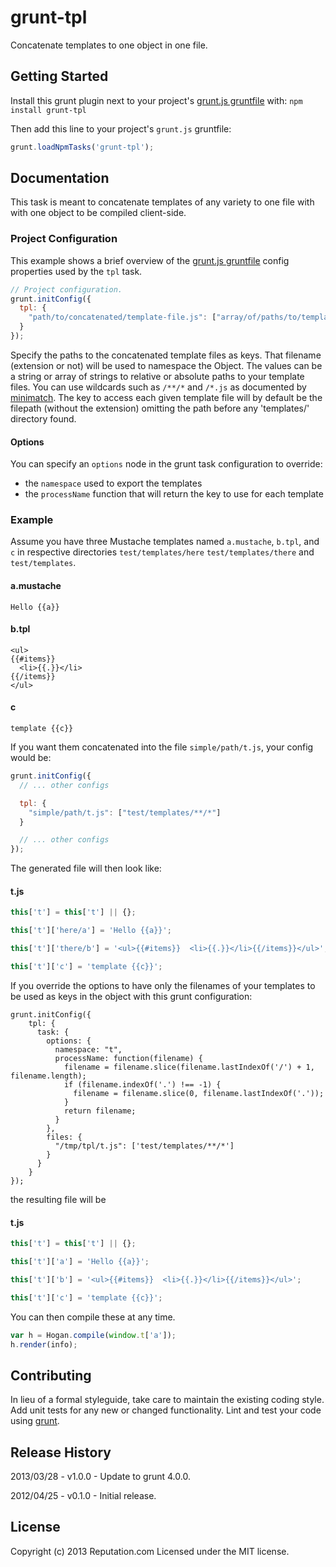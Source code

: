 # grunt-tpl

Concatenate templates to one object in one file.

## Getting Started
Install this grunt plugin next to your project's [grunt.js gruntfile][getting_started] with: `npm install grunt-tpl`

Then add this line to your project's `grunt.js` gruntfile:

```javascript
grunt.loadNpmTasks('grunt-tpl');
```

[grunt]: https://github.com/cowboy/grunt
[getting_started]: https://github.com/cowboy/grunt/blob/master/docs/getting_started.md

## Documentation

This task is meant to concatenate templates of any variety to one file with with one object to be compiled client-side.

### Project Configuration
This example shows a brief overview of the [grunt.js gruntfile][getting_started] config properties used by the `tpl` task.

```javascript
// Project configuration.
grunt.initConfig({
  tpl: {
    "path/to/concatenated/template-file.js": ["array/of/paths/to/templates/**/*", "/exact/location/of/template.mustache"]
  }
});
```

Specify the paths to the concatenated template files as keys. That filename (extension or not) will be used to namespace the Object. The values can be a string or array of strings to relative or absolute paths to your template files. You can use wildcards such as `/**/*` and `/*.js` as documented by [minimatch](https://github.com/isaacs/minimatch).
The key to access each given template file will by default be the filepath (without the extension) omitting the path before any 'templates/' directory found.

#### Options

You can specify an ```options``` node in the grunt task configuration to override:

- the ```namespace``` used to export the templates
- the ```processName``` function that will return the key to use for each template

### Example

Assume you have three Mustache templates named `a.mustache`, `b.tpl`, and `c` in respective directories `test/templates/here` `test/templates/there` and `test/templates`.

#### a.mustache

    Hello {{a}}

#### b.tpl

    <ul>
    {{#items}}
      <li>{{.}}</li>
    {{/items}}
    </ul>

#### c

    template {{c}}

If you want them concatenated into the file `simple/path/t.js`, your config would be:

```javascript
grunt.initConfig({
  // ... other configs

  tpl: {
    "simple/path/t.js": ["test/templates/**/*"]
  }

  // ... other configs
});
```

The generated file will then look like:

#### t.js

```javascript
this['t'] = this['t'] || {};

this['t']['here/a'] = 'Hello {{a}}';

this['t']['there/b'] = '<ul>{{#items}}  <li>{{.}}</li>{{/items}}</ul>';

this['t']['c'] = 'template {{c}}';
```

If you override the options to have only the filenames of your templates to be used as keys in the object with this grunt configuration:

```
grunt.initConfig({
    tpl: {
      task: {
        options: {
          namespace: "t",
          processName: function(filename) {
            filename = filename.slice(filename.lastIndexOf('/') + 1, filename.length);
            if (filename.indexOf('.') !== -1) {
              filename = filename.slice(0, filename.lastIndexOf('.'));
            }
            return filename;
          }
        },
        files: {
          "/tmp/tpl/t.js": ['test/templates/**/*']
        }
      }
    }
});
```

the resulting file will be

#### t.js

```javascript
this['t'] = this['t'] || {};

this['t']['a'] = 'Hello {{a}}';

this['t']['b'] = '<ul>{{#items}}  <li>{{.}}</li>{{/items}}</ul>';

this['t']['c'] = 'template {{c}}';
```


You can then compile these at any time.

```javascript
var h = Hogan.compile(window.t['a']);
h.render(info);
```

## Contributing
In lieu of a formal styleguide, take care to maintain the existing coding style. Add unit tests for any new or changed functionality. Lint and test your code using [grunt][grunt].

## Release History

2013/03/28 - v1.0.0 - Update to grunt 4.0.0.

2012/04/25 - v0.1.0 - Initial release.

## License
Copyright (c) 2013 Reputation.com
Licensed under the MIT license.
